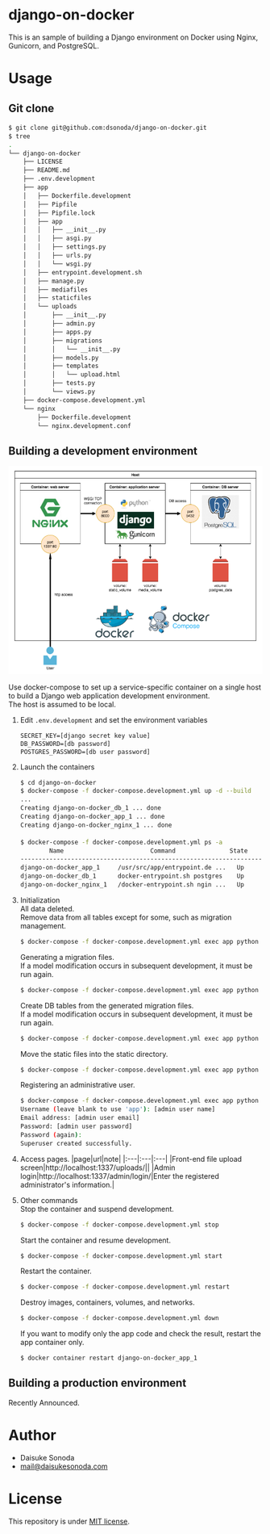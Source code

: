 # django-on-docker

This is an sample of building a Django environment on Docker using Nginx, Gunicorn, and PostgreSQL.

# Usage

## Git clone
```bash
$ git clone git@github.com:dsonoda/django-on-docker.git
$ tree
.
└── django-on-docker
    ├── LICENSE
    ├── README.md
    ├── .env.development
    ├── app
    │   ├── Dockerfile.development
    │   ├── Pipfile
    │   ├── Pipfile.lock
    │   ├── app
    │   │   ├── __init__.py
    │   │   ├── asgi.py
    │   │   ├── settings.py
    │   │   ├── urls.py
    │   │   └── wsgi.py
    │   ├── entrypoint.development.sh
    │   ├── manage.py
    │   ├── mediafiles
    │   ├── staticfiles
    │   └── uploads
    │       ├── __init__.py
    │       ├── admin.py
    │       ├── apps.py
    │       ├── migrations
    │       │   └── __init__.py
    │       ├── models.py
    │       ├── templates
    │       │   └── upload.html
    │       ├── tests.py
    │       └── views.py
    ├── docker-compose.development.yml
    └── nginx
        ├── Dockerfile.development
        └── nginx.development.conf
```

## Building a development environment
![](https://github.com/dsonoda/django-on-docker/blob/images/django_on_docker_development.png)

Use docker-compose to set up a service-specific container on a single host to build a Django web application development environment.  
The host is assumed to be local.  

1. Edit ```.env.development``` and set the environment variables
    ```.env
    SECRET_KEY=[django secret key value]
    DB_PASSWORD=[db password]
    POSTGRES_PASSWORD=[db user password]
    ```
2. Launch the containers
    ```bash
    $ cd django-on-docker
    $ docker-compose -f docker-compose.development.yml up -d --build
    ...
    Creating django-on-docker_db_1 ... done
    Creating django-on-docker_app_1 ... done
    Creating django-on-docker_nginx_1 ... done

    $ docker-compose -f docker-compose.development.yml ps -a
            Name                        Command               State          Ports
    ----------------------------------------------------------------------------------------
    django-on-docker_app_1     /usr/src/app/entrypoint.de ...   Up      8000/tcp
    django-on-docker_db_1      docker-entrypoint.sh postgres    Up      5432/tcp
    django-on-docker_nginx_1   /docker-entrypoint.sh ngin ...   Up      0.0.0.0:1337->80/tcp
    ```
3. Initialization  
   All data deleted.  
   Remove data from all tables except for some, such as migration management.  
    ```bash
    $ docker-compose -f docker-compose.development.yml exec app python manage.py flush --no-input
    ```

   Generating a migration files.  
   If a model modification occurs in subsequent development, it must be run again.  
    ```bash
    $ docker-compose -f docker-compose.development.yml exec app python manage.py makemigrations
    ```

   Create DB tables from the generated migration files.  
   If a model modification occurs in subsequent development, it must be run again.  
    ```bash
    $ docker-compose -f docker-compose.development.yml exec app python manage.py migrate
    ```

   Move the static files into the static directory.

    ```bash
    $ docker-compose -f docker-compose.development.yml exec app python manage.py collectstatic --no-input --clear
    ```

   Registering an administrative user.

    ```bash
    $ docker-compose -f docker-compose.development.yml exec app python manage.py createsuperuser
    Username (leave blank to use 'app'): [admin user name]
    Email address: [admin user email]
    Password: [admin user password]
    Password (again):
    Superuser created successfully.
    ```

4. Access pages.
   |page|url|note|
   |:---|:---|:---|
   |Front-end file upload screen|http://localhost:1337/uploads/||
   |Admin login|http://localhost:1337/admin/login/|Enter the registered administrator's information.|

5. Other commands  
   Stop the container and suspend development.
    ```bash
    $ docker-compose -f docker-compose.development.yml stop
    ```

   Start the container and resume development.
    ```bash
    $ docker-compose -f docker-compose.development.yml start
    ```

   Restart the container.
    ```bash
    $ docker-compose -f docker-compose.development.yml restart
    ```

   Destroy images, containers, volumes, and networks.
    ```bash
    $ docker-compose -f docker-compose.development.yml down
    ```

   If you want to modify only the app code and check the result, restart the app container only.
    ```bash
    $ docker container restart django-on-docker_app_1
    ```

## Building a production environment
Recently Announced.

# Author

- Daisuke Sonoda
- mail@daisukesonoda.com

# License

This repository is under [MIT license](https://github.com/dsonoda/django-on-docker/blob/main/LICENSE).
